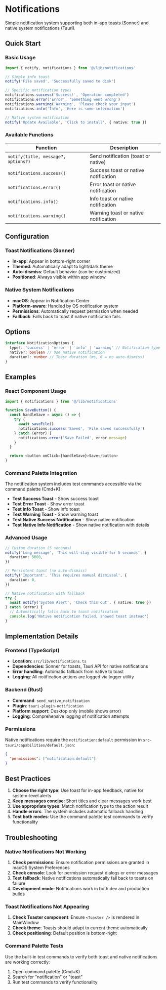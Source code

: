 # Notifications

Simple notification system supporting both in-app toasts (Sonner) and native system notifications (Tauri).

## Quick Start

### Basic Usage

```typescript
import { notify, notifications } from '@/lib/notifications'

// Simple info toast
notify('File saved', 'Successfully saved to disk')

// Specific notification types
notifications.success('Success!', 'Operation completed')
notifications.error('Error', 'Something went wrong')
notifications.warning('Warning', 'Please check your input')
notifications.info('Info', 'Here is some information')

// Native system notification
notify('Update Available', 'Click to install', { native: true })
```

### Available Functions

| Function                            | Description                          |
| ----------------------------------- | ------------------------------------ |
| `notify(title, message?, options?)` | Send notification (toast or native)  |
| `notifications.success()`           | Success toast or native notification |
| `notifications.error()`             | Error toast or native notification   |
| `notifications.info()`              | Info toast or native notification    |
| `notifications.warning()`           | Warning toast or native notification |

## Configuration

### Toast Notifications (Sonner)

- **In-app**: Appear in bottom-right corner
- **Themed**: Automatically adapt to light/dark theme
- **Auto-dismiss**: Default behavior (can be customized)
- **Positioned**: Always visible within app window

### Native System Notifications

- **macOS**: Appear in Notification Center
- **Platform-aware**: Handled by OS notification system
- **Permissions**: Automatically request permission when needed
- **Fallback**: Falls back to toast if native notification fails

## Options

```typescript
interface NotificationOptions {
  type?: 'success' | 'error' | 'info' | 'warning' // Notification type
  native?: boolean // Use native notification
  duration?: number // Toast duration (ms, 0 = no auto-dismiss)
}
```

## Examples

### React Component Usage

```typescript
import { notifications } from '@/lib/notifications'

function SaveButton() {
  const handleSave = async () => {
    try {
      await saveFile()
      notifications.success('Saved', 'File saved successfully')
    } catch (error) {
      notifications.error('Save Failed', error.message)
    }
  }

  return <button onClick={handleSave}>Save</button>
}
```

### Command Palette Integration

The notification system includes test commands accessible via the command palette (Cmd+K):

- **Test Success Toast** - Show success toast
- **Test Error Toast** - Show error toast
- **Test Info Toast** - Show info toast
- **Test Warning Toast** - Show warning toast
- **Test Native Success Notification** - Show native notification
- **Test Native Info Notification** - Show native notification with details

### Advanced Usage

```typescript
// Custom duration (5 seconds)
notify('Long message', 'This will stay visible for 5 seconds', {
  duration: 5000,
})

// Persistent toast (no auto-dismiss)
notify('Important', 'This requires manual dismissal', {
  duration: 0,
})

// Native notification with fallback
try {
  await notify('System Alert', 'Check this out', { native: true })
} catch (error) {
  // Automatically falls back to toast notification
  console.log('Native notification failed, showed toast instead')
}
```

## Implementation Details

### Frontend (TypeScript)

- **Location**: `src/lib/notifications.ts`
- **Dependencies**: Sonner for toasts, Tauri API for native notifications
- **Error handling**: Automatic fallback from native to toast
- **Logging**: All notification actions are logged via logger utility

### Backend (Rust)

- **Command**: `send_native_notification`
- **Plugin**: `tauri-plugin-notification`
- **Platform support**: Desktop only (mobile shows error)
- **Logging**: Comprehensive logging of notification attempts

### Permissions

Native notifications require the `notification:default` permission in `src-tauri/capabilities/default.json`:

```json
{
  "permissions": ["notification:default"]
}
```

## Best Practices

1. **Choose the right type**: Use toast for in-app feedback, native for system-level alerts
2. **Keep messages concise**: Short titles and clear messages work best
3. **Use appropriate types**: Match notification type to the action result
4. **Handle errors**: The system includes automatic fallback handling
5. **Test both modes**: Use the command palette test commands to verify functionality

## Troubleshooting

### Native Notifications Not Working

1. **Check permissions**: Ensure notification permissions are granted in macOS System Preferences
2. **Check console**: Look for permission request dialogs or error messages
3. **Test fallback**: Native notifications automatically fall back to toasts on failure
4. **Development mode**: Notifications work in both dev and production builds

### Toast Notifications Not Appearing

1. **Check Toaster component**: Ensure `<Toaster />` is rendered in MainWindow
2. **Check theme**: Toasts should adapt to current theme automatically
3. **Check positioning**: Default position is bottom-right

### Command Palette Tests

Use the built-in test commands to verify both toast and native notifications are working correctly:

1. Open command palette (Cmd+K)
2. Search for "notification" or "toast"
3. Run test commands to verify functionality
